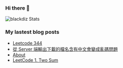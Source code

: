 ### Hi there 👋

![blackdiz Stats](https://github-readme-stats.vercel.app/api?username=blackdiz&theme=flag-india)
<!--
**blackdiz/blackdiz** is a ✨ _special_ ✨ repository because its `README.md` (this file) appears on your GitHub profile.

Here are some ideas to get you started:

- 🔭 I’m currently working on ...
- 🌱 I’m currently learning ...
- 👯 I’m looking to collaborate on ...
- 🤔 I’m looking for help with ...
- 💬 Ask me about ...
- 📫 How to reach me: ...
- 😄 Pronouns: ...
- ⚡ Fun fact: ...
-->

### My lastest blog posts
<!-- BLOG-POST-LIST:START -->
- [Leetcode 344](https://blackdiz.github.io/blog/leetcode-344/)
- [從 Server 端輸出下載的檔名含有中文會變成亂碼問題](https://blackdiz.github.io/blog/garbled-file-name/)
- [About](https://blackdiz.github.io/about/)
- [LeetCode 1. Two Sum](https://blackdiz.github.io/blog/leetcode-1/)
<!-- BLOG-POST-LIST:END -->
